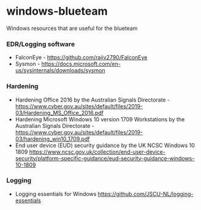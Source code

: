 # windows-blueteam
Windows resources that are useful for the blueteam

### EDR/Logging software

- FalconEye - https://github.com/rajiv2790/FalconEye
- Sysmon - https://docs.microsoft.com/en-us/sysinternals/downloads/sysmon

### Hardening

- Hardening Office 2016 by the Australian Signals Directorate - https://www.cyber.gov.au/sites/default/files/2019-03/Hardening_MS_Office_2016.pdf
- Hardening Microsoft Windows 10 version 1709 Workstations by the Australian Signals Directorate - https://www.cyber.gov.au/sites/default/files/2019-03/hardening_win10_1709.pdf
- End user device (EUD) security guidance by the UK NCSC Windows 10 1809 https://www.ncsc.gov.uk/collection/end-user-device-security/platform-specific-guidance/eud-security-guidance-windows-10-1809

### Logging
- Logging essentials for Windows https://github.com/JSCU-NL/logging-essentials

